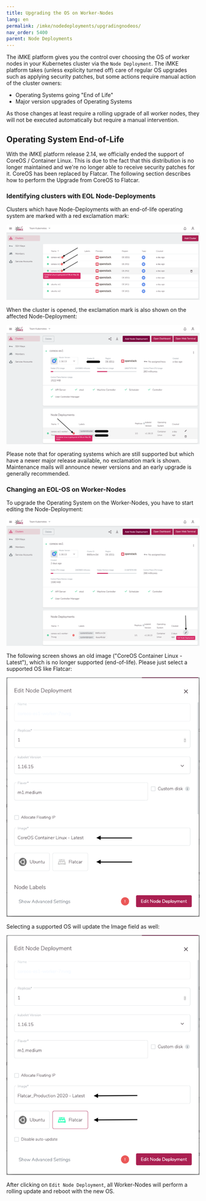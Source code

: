 ```yaml
---
title: Upgrading the OS on Worker-Nodes
lang: en
permalink: /imke/nodedeployments/upgradingnodeos/
nav_order: 5400
parent: Node Deployments
---
```


The iMKE platform gives you the control over choosing the OS of worker nodes in your Kubernetes cluster via the `Node Deployment`.
The iMKE platform takes (unless explicity turned off) care of regular OS upgrades such as applying security patches,
but some actions require manual action of the cluster owners:

- Operating Systems going "End of Life"
- Major version upgrades of Operating Systems

As those changes at least require a rolling upgrade of all worker nodes, they will not be executed automatically but require a
manual intervention.

## Operating System End-of-Life

With the iMKE platform release 2.14, we officially ended the support of CoreOS / Container Linux. This is due to the fact that this
distribution is no longer maintained and we're no longer able to receive security patches for it. CoreOS has been replaced by
Flatcar. The following section describes how to perform the Upgrade from CoreOS to Flatcar.

### Identifying clusters with EOL Node-Deployments

Clusters which have Node-Deployments with an end-of-life operating system are marked with a red exclamation mark:

![EOL Clusters](eol_clusters.png)

When the cluster is opened, the exclamation mark is also shown on the affected Node-Deployment:

![EOL Nodedeployment](eol_nodedeployment.png)

Please note that for operating systems which are still supported but which have a newer major release available, no
exclamation mark is shown. Maintenance mails will announce newer versions and an early upgrade is generally recommended.

### Changing an EOL-OS on Worker-Nodes

To upgrade the Operating System on the Worker-Nodes, you have to start editing the Node-Deployment:

![Edit Node-Deployment](nodes_edit_1.png)

The following screen shows an old image ("CoreOS Container Linux - Latest"), which is no longer supported (end-of-life).
Please just select a supported OS like Flatcar:

![Choose OS](nodes_edit_2.png)

Selecting a supported OS will update the Image field as well:

![Finally](nodes_edit_3.png)

After clicking on `Edit Node Deployment`, all Worker-Nodes will perform a rolling update and reboot with the new OS.
